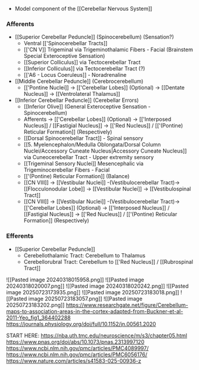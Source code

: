 - Model component of the [[Cerebellar Nervous System]]
### Afferents
- [[Superior Cerebellar Peduncle]] (Spinocerebellum)
	(Sensation?)
	- Ventral [['Spinocerebellar Tracts]]
	- [['CN V]] Trigeminal via Trigeminothalamic Fibers - Facial
	(Brainstem Special Exteroceptive Sensation)
	- [[Superior Colliculus]] via Tectocerebellar Tract
	- [[Inferior Colliculus]] via Tectocerebellar Tract
	(?)
	- [['A6 - Locus Coeruleus]] - Noradrenaline
- [[Middle Cerebellar Peduncle]] (Cerebrocerebellum)
	- [['Pontine Nuclei]] -> [['Cerebellar Lobes]] (Optional) -> [[Dentate Nucleus]] -> [[Ventrolateral Thalamus]]
- [[Inferior Cerebellar Peduncle]] 
	(Cerebellar Errors)
	- [[Inferior Olive]]
	(General Exteroceptive Sensation - Spinocerebellum)
	- Afferents -> [['Cerebellar Lobes]] (Optional) -> [['Interposed Nucleus]] / [[Fastigial Nucleus]] -> [['Red Nucleus]] / [['(Pontine) Reticular Formation]] (Respectively)
	- [[Dorsal Spinocerebellar Tract]] - Spinal sensory
	- [[5. Myelencephalon/Medulla Oblongata/Dorsal Column Nuclei/Accessory Cuneate Nucleus|Accessory Cuneate Nucleus]] via Cuneocerebellar Tract - Upper extremity sensory
	- [[Trigeminal Sensory Nuclei]] Mesencephalic via Trigeminocerebellar Fibers - Facial
	- [['(Pontine) Reticular Formation]]
	(Balance)
	- [[CN VIII]] -> [[Vestibular Nuclei]] -(Vestibulocerebellar Tract)-> [[Flocculonodular Lobe]] -> [[Vestibular Nuclei]] -> [[Vestibulospinal Tract]]
	- [[CN VIII]] -> [[Vestibular Nuclei]] -(Vestibulocerebellar Tract)-> [['Cerebellar Lobes]] (Optional) -> [['Interposed Nucleus]] / [[Fastigial Nucleus]] -> [['Red Nucleus]] / [['(Pontine) Reticular Formation]] (Respectively)

### Efferents
- [[Superior Cerebellar Peduncle]]
	- Cerebellothalamic Tract: Cerebellum to Thalamus
	- Cerebellorubral Tract: Cerebellum to [['Red Nucleus]] / [[Rubrospinal Tract]]

![[Pasted image 20240318015958.png]]
![[Pasted image 20240318020007.png]]
![[Pasted image 20240318020242.png]]
![[Pasted image 20250723173935.png]]
![[Pasted image 20250723183018.png]]
![[Pasted image 20250723183057.png]]
![[Pasted image 20250723183202.png]]
https://www.researchgate.net/figure/Cerebellum-maps-to-association-areas-in-the-cortex-adapted-from-Buckner-et-al-2011-Yeo_fig1_364402288
https://journals.physiology.org/doi/full/10.1152/jn.00561.2020

START HERE: https://nba.uth.tmc.edu/neuroscience/m/s3/chapter05.html 
https://www.pnas.org/doi/abs/10.1073/pnas.2313997120
https://www.ncbi.nlm.nih.gov/pmc/articles/PMC4089997/ 
https://www.ncbi.nlm.nih.gov/pmc/articles/PMC6056176/
https://www.nature.com/articles/s41583-025-00936-z 